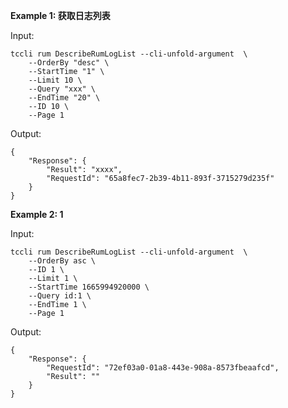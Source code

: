 **Example 1: 获取日志列表**



Input: 

```
tccli rum DescribeRumLogList --cli-unfold-argument  \
    --OrderBy "desc" \
    --StartTime "1" \
    --Limit 10 \
    --Query "xxx" \
    --EndTime "20" \
    --ID 10 \
    --Page 1
```

Output: 
```
{
    "Response": {
        "Result": "xxxx",
        "RequestId": "65a8fec7-2b39-4b11-893f-3715279d235f"
    }
}
```

**Example 2: 1**



Input: 

```
tccli rum DescribeRumLogList --cli-unfold-argument  \
    --OrderBy asc \
    --ID 1 \
    --Limit 1 \
    --StartTime 1665994920000 \
    --Query id:1 \
    --EndTime 1 \
    --Page 1
```

Output: 
```
{
    "Response": {
        "RequestId": "72ef03a0-01a8-443e-908a-8573fbeaafcd",
        "Result": ""
    }
}
```

